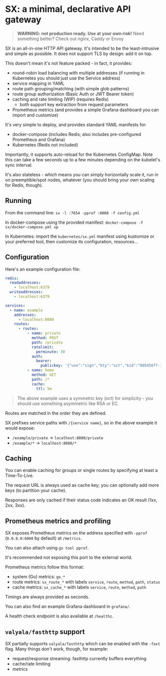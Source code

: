 SX: a minimal, declarative API gateway
======================================

> **WARNING: not production ready. Use at your own risk!**
> Need something better? Check out nginx, Caddy or Envoy

SX is an all-in-one HTTP API gateway.
It's intended to be the least-intrusive and simple as possible. It does not support TLS by design: add it on top.

This doesn't mean it's not feature packed - in fact, it provides:

- round-robin load balancing with multiple addresses (if running in Kubernetes you should just use the Service address)
- service mapping in YAML
- route path grouping/matching (with simple glob patterns)
- route group authorization (Basic Auth or JWT Bearer token)
- caching and rate limiting (WIP) (requires Redis)
    - both support key extraction from request parameters
- Prometheus metrics (and provides a simple Grafana dashboard you can import and customize)

It's very simple to deploy, and provides standard YAML manifests for:

- docker-compose (includes Redis; also includes pre-configured Prometheus and Grafana)
- Kubernetes (Redis not included)

Importantly, it supports auto-reload for the Kubernetes ConfigMap. Note this can take a few seconds up to a few minutes depending on the kubelet's sync interval.

It's also stateless - which means you can simply horizontally scale it, run in on preemptible/spot nodes, whatever (you should bring your own scaling for Redis, though).

## Running

From the command line: `sx -l :7654 -pprof :6060 -f config.yml`

In docker-compose using the provided manifest: `docker-compose -f sx/docker-compose.yml up`

In Kubernetes: import the `kubernetes/sx.yml` manifest using kustomize or your preferred tool, then customize its configuration, resources...

## Configuration

Here's an example configuration file:

```yml
redis:
  readaddresses:
    - localhost:6379
  writeaddresses:
    - localhost:6379

services:
  - name: example
    addresses:
      - localhost:8080
    routes:
      - routes:
          - name: private
            method: POST
            path: /private
            ratelimit:
              perminute: 30
            auth:
              bearer:
                publickey: '{"use":"sign","kty":"oct","kid":"005456ff-1262-4bf0-a608-8534e1fe2763","alg":"HS256","k":"L0FCL4hivd7ShePdJnzEEoqlwoOfCrkcqdbXdADNk0s523xV7C5Sr6GiRIMpvNIelEsR6ta7MZnELY4JoHrm_w"}'
          - name: home
            method: GET
            path: /*
            cache:
              ttl: 5m
```

> The above example uses a symmetric key (oct) for simplicity - you should use something asymmetric like RSA or EC.

Routes are matched in the order they are defined.

SX prefixes service paths with `/{service name}`, so in the above example it would expose:

- `/example/private` -> `localhost:8080/private`
- `/example/*` -> `localhost:8080/*`

## Caching

You can enable caching for groups or single routes by specifying at least a Time-To-Live.

The request URL is always used as cache key; you can optionally add more keys (to partition your cache).

Responses are only cached if their status code indicates an OK result (1xx, 2xx, 3xx).

## Prometheus metrics and profiling

SX exposes Prometheus metrics on the address specified with `-pprof` (`0.0.0.0:6060` by default) at `/metrics`.

You can also attach using `go tool pprof`.

It's recommended not exposing this port to the external world.

Prometheus metrics follow this format:

- system (Go) metrics: `go_*`
- route metrics: `sx_route_*` with labels `service`, `route`, `method`, `path`, `status`
- cache metrics: `sx_cache_*` with labels `service`, `route`, `method`, `path`

Timings are always provided as seconds.

You can also find an example Grafana dashboard in `grafana/`.

A health check endpoint is also available at `/healthz`.

## `valyala/fasthttp` support

SX partially supports `valyala/fasthttp` which can be enabled with the `-fast` flag. Many things don't work, though, for example:

- request/response streaming: fasthttp currently buffers everything
- cache/rate limiting
- metrics

